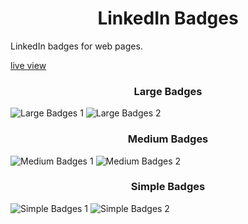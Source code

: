 <h1 align="center">LinkedIn Badges</h1>
LinkedIn badges for web pages.

[live view](http://tthngs.000webhostapp.com/LinkedIn/LinkedIn/)

<h3 align="center">Large Badges</h3>

![Large Badges 1](http://i.imgur.com/2veJZQg.png)
![Large Badges 2](http://i.imgur.com/r99Nw78.png)

<h3 align="center">Medium Badges</h3>

![Medium Badges 1](http://i.imgur.com/U7MqFdz.png)
![Medium Badges 2](http://i.imgur.com/X0IkdRI.png)

<h3 align="center">Simple Badges</h3>

![Simple Badges 1](http://i.imgur.com/RIIr4er.png)
![Simple Badges 2](http://i.imgur.com/FnTKiwP.png)
